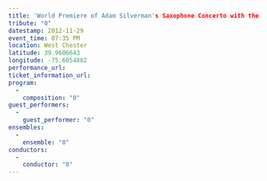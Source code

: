 ```yaml
---
title: 'World Premiere of Adam Silverman's Saxophone Concerto with the West Chester University Wind Ensemble'
tribute: "0"
datestamp: 2012-11-29
event_time: 07:35 PM
location: West Chester
latitude: 39.9606643
longitude: -75.6054882
performance_url: 
ticket_information_url: 
program: 
  -
    composition: "0"
guest_performers: 
  -
    guest_performer: "0"
ensembles: 
  -
    ensemble: "0"
conductors: 
  -
    conductor: "0"
---
```

